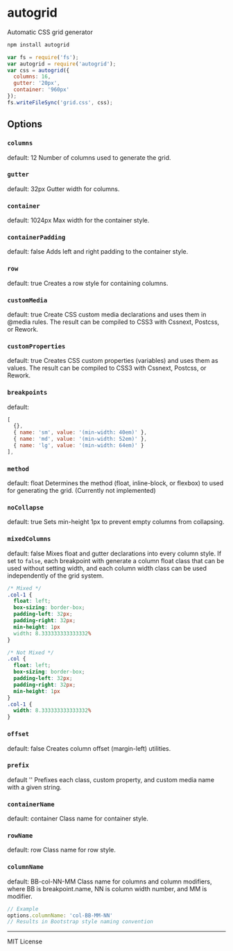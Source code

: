 # autogrid

Automatic CSS grid generator

```bash
npm install autogrid
```

```js
var fs = require('fs');
var autogrid = require('autogrid');
var css = autogrid({
  columns: 16,
  gutter: '20px',
  container: '960px'
});
fs.writeFileSync('grid.css', css);
```


## Options

### `columns`
default: 12
Number of columns used to generate the grid.

### `gutter`
default: 32px
Gutter width for columns.

### `container`
default: 1024px
Max width for the container style.

### `containerPadding`
default: false
Adds left and right padding to the container style.

### `row`
default: true
Creates a row style for containing columns.

### `customMedia`
default: true
Create CSS custom media declarations and uses them in @media rules. The result can be compiled to CSS3 with Cssnext, Postcss, or Rework.

### `customProperties`
default: true
Creates CSS custom properties (variables) and uses them as values. The result can be compiled to CSS3 with Cssnext, Postcss, or Rework.

### `breakpoints`
default:
```js
[
  {},
  { name: 'sm', value: '(min-width: 40em)' },
  { name: 'md', value: '(min-width: 52em)' },
  { name: 'lg', value: '(min-width: 64em)' }
],
```

### `method`
default: float
Determines the method (float, inline-block, or flexbox) to used for generating the grid. (Currently not implemented)

### `noCollapse`
default: true
Sets min-height 1px to prevent empty columns from collapsing.

### `mixedColumns`
default: false
Mixes float and gutter declarations into every column style.
If set to `false`, each breakpoint with generate a column float class that can be used without setting width, and each column width class can be used independently of the grid system.

```css
/* Mixed */
.col-1 {
  float: left;
  box-sizing: border-box;
  padding-left: 32px;
  padding-right: 32px;
  min-height: 1px
  width: 8.333333333333332%
}

/* Not Mixed */
.col {
  float: left;
  box-sizing: border-box;
  padding-left: 32px;
  padding-right: 32px;
  min-height: 1px
}
.col-1 {
  width: 8.333333333333332%
}
```

### `offset`
default: false
Creates column offset (margin-left) utilities.

### `prefix`
default ''
Prefixes each class, custom property, and custom media name with a given string.

### `containerName`
default: container
Class name for container style.

### `rowName`
default: row
Class name for row style.

### `columnName`
default: BB-col-NN-MM
Class name for columns and column modifiers, where BB is breakpoint.name, NN is column width number, and MM is modifier.

```js
// Example
options.columnName: 'col-BB-MM-NN'
// Results in Bootstrap style naming convention
```

---

MIT License

